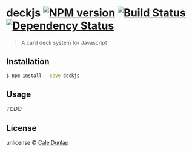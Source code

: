# deckjs [![NPM version][npm-image]][npm-url] [![Build Status][travis-image]][travis-url] [![Dependency Status][daviddm-image]][daviddm-url]
> A card deck system for Javascript

## Installation

```sh
$ npm install --save deckjs
```

## Usage
*TODO*

## License

unlicense © [Cale Dunlap](caledunlap.com)


[npm-image]: https://badge.fury.io/js/deckjs.svg
[npm-url]: https://npmjs.org/package/deckjs
[travis-image]: https://travis-ci.org/cdunlap/deckjs.svg?branch=master
[travis-url]: https://travis-ci.org/cdunlap/deckjs
[daviddm-image]: https://david-dm.org/cdunlap/deckjs.svg?theme=shields.io
[daviddm-url]: https://david-dm.org/cdunlap/deckjs
